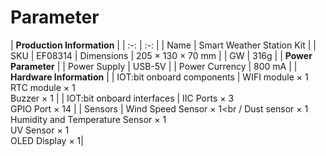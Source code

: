 ﻿---
sidebar_position: 2
sidebar_label: Parameter
---

# Parameter

| **Production Information** |
| :-: | :-: |
| Name | Smart Weather Station Kit |
| SKU | EF08314 |
 Dimensions | 205 × 130 × 70 mm |
| GW | 316g |
| **Power Parameter** |
| Power Supply | USB-5V |
| Power Currency | 800 mA |
| **Hardware Information** |
| IOT:bit onboard components | WIFI module × 1<br /> RTC module × 1<br /> Buzzer × 1 |
| IOT:bit onboard interfaces | IIC Ports × 3<br /> GPIO Port × 14 |
| Sensors | Wind Speed Sensor × 1<br / Dust sensor × 1<br /> Humidity and Temperature Sensor × 1<br /> UV Sensor × 1<br /> OLED Display × 1|
